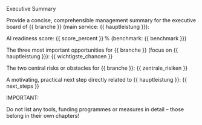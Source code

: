 Executive Summary

Provide a concise, comprehensible management summary for the executive board of {{ branche }} (main service: {{ hauptleistung }}):

AI readiness score: {{ score_percent }} % (benchmark: {{ benchmark }})

The three most important opportunities for {{ branche }} (focus on {{ hauptleistung }}): {{ wichtigste_chancen }}

The two central risks or obstacles for {{ branche }}: {{ zentrale_risiken }}

A motivating, practical next step directly related to {{ hauptleistung }}: {{ next_steps }}

IMPORTANT:

Do not list any tools, funding programmes or measures in detail – those belong in their own chapters!
